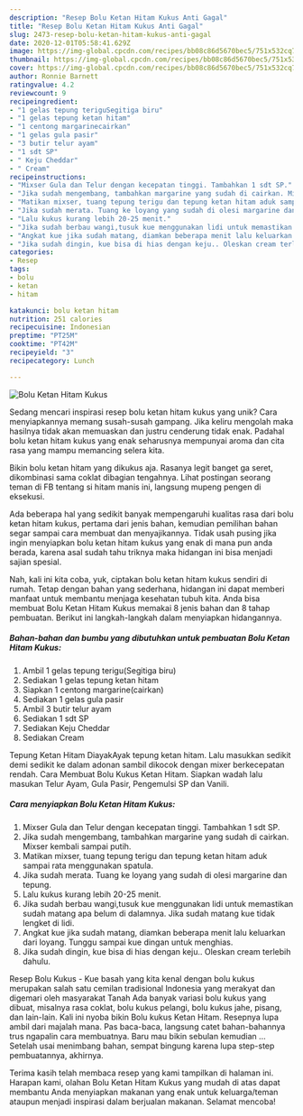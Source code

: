 ```yaml
---
description: "Resep Bolu Ketan Hitam Kukus Anti Gagal"
title: "Resep Bolu Ketan Hitam Kukus Anti Gagal"
slug: 2473-resep-bolu-ketan-hitam-kukus-anti-gagal
date: 2020-12-01T05:58:41.629Z
image: https://img-global.cpcdn.com/recipes/bb08c86d5670bec5/751x532cq70/bolu-ketan-hitam-kukus-foto-resep-utama.jpg
thumbnail: https://img-global.cpcdn.com/recipes/bb08c86d5670bec5/751x532cq70/bolu-ketan-hitam-kukus-foto-resep-utama.jpg
cover: https://img-global.cpcdn.com/recipes/bb08c86d5670bec5/751x532cq70/bolu-ketan-hitam-kukus-foto-resep-utama.jpg
author: Ronnie Barnett
ratingvalue: 4.2
reviewcount: 9
recipeingredient:
- "1 gelas tepung teriguSegitiga biru"
- "1 gelas tepung ketan hitam"
- "1 centong margarinecairkan"
- "1 gelas gula pasir"
- "3 butir telur ayam"
- "1 sdt SP"
- " Keju Cheddar"
- " Cream"
recipeinstructions:
- "Mixser Gula dan Telur dengan kecepatan tinggi. Tambahkan 1 sdt SP."
- "Jika sudah mengembang, tambahkan margarine yang sudah di cairkan. Mixser kembali sampai putih."
- "Matikan mixser, tuang tepung terigu dan tepung ketan hitam aduk sampai rata menggunakan spatula."
- "Jika sudah merata. Tuang ke loyang yang sudah di olesi margarine dan tepung."
- "Lalu kukus kurang lebih 20-25 menit."
- "Jika sudah berbau wangi,tusuk kue menggunakan lidi untuk memastikan sudah matang apa belum di dalamnya. Jika sudah matang kue tidak lengket di lidi."
- "Angkat kue jika sudah matang, diamkan beberapa menit lalu keluarkan dari loyang. Tunggu sampai kue dingan untuk menghias."
- "Jika sudah dingin, kue bisa di hias dengan keju.. Oleskan cream terlebih dahulu."
categories:
- Resep
tags:
- bolu
- ketan
- hitam

katakunci: bolu ketan hitam 
nutrition: 251 calories
recipecuisine: Indonesian
preptime: "PT25M"
cooktime: "PT42M"
recipeyield: "3"
recipecategory: Lunch

---
```



![Bolu Ketan Hitam Kukus](https://img-global.cpcdn.com/recipes/bb08c86d5670bec5/751x532cq70/bolu-ketan-hitam-kukus-foto-resep-utama.jpg)

Sedang mencari inspirasi resep bolu ketan hitam kukus yang unik? Cara menyiapkannya memang susah-susah gampang. Jika keliru mengolah maka hasilnya tidak akan memuaskan dan justru cenderung tidak enak. Padahal bolu ketan hitam kukus yang enak seharusnya mempunyai aroma dan cita rasa yang mampu memancing selera kita.

Bikin bolu ketan hitam yang dikukus aja. Rasanya legit banget ga seret, dikombinasi sama coklat dibagian tengahnya. Lihat postingan seorang teman di FB tentang si hitam manis ini, langsung mupeng pengen di eksekusi.

Ada beberapa hal yang sedikit banyak mempengaruhi kualitas rasa dari bolu ketan hitam kukus, pertama dari jenis bahan, kemudian pemilihan bahan segar sampai cara membuat dan menyajikannya. Tidak usah pusing jika ingin menyiapkan bolu ketan hitam kukus yang enak di mana pun anda berada, karena asal sudah tahu triknya maka hidangan ini bisa menjadi sajian spesial.


Nah, kali ini kita coba, yuk, ciptakan bolu ketan hitam kukus sendiri di rumah. Tetap dengan bahan yang sederhana, hidangan ini dapat memberi manfaat untuk membantu menjaga kesehatan tubuh kita. Anda bisa membuat Bolu Ketan Hitam Kukus memakai 8 jenis bahan dan 8 tahap pembuatan. Berikut ini langkah-langkah dalam menyiapkan hidangannya.

<!--inarticleads1-->

##### Bahan-bahan dan bumbu yang dibutuhkan untuk pembuatan Bolu Ketan Hitam Kukus:

1. Ambil 1 gelas tepung terigu(Segitiga biru)
1. Sediakan 1 gelas tepung ketan hitam
1. Siapkan 1 centong margarine(cairkan)
1. Sediakan 1 gelas gula pasir
1. Ambil 3 butir telur ayam
1. Sediakan 1 sdt SP
1. Sediakan  Keju Cheddar
1. Sediakan  Cream


Tepung Ketan Hitam DiayakAyak tepung ketan hitam. Lalu masukkan sedikit demi sedikit ke dalam adonan sambil dikocok dengan mixer berkecepatan rendah. Cara Membuat Bolu Kukus Ketan Hitam. Siapkan wadah lalu masukan Telur Ayam, Gula Pasir, Pengemulsi SP dan Vanili. 

<!--inarticleads2-->

##### Cara menyiapkan Bolu Ketan Hitam Kukus:

1. Mixser Gula dan Telur dengan kecepatan tinggi. Tambahkan 1 sdt SP.
1. Jika sudah mengembang, tambahkan margarine yang sudah di cairkan. Mixser kembali sampai putih.
1. Matikan mixser, tuang tepung terigu dan tepung ketan hitam aduk sampai rata menggunakan spatula.
1. Jika sudah merata. Tuang ke loyang yang sudah di olesi margarine dan tepung.
1. Lalu kukus kurang lebih 20-25 menit.
1. Jika sudah berbau wangi,tusuk kue menggunakan lidi untuk memastikan sudah matang apa belum di dalamnya. Jika sudah matang kue tidak lengket di lidi.
1. Angkat kue jika sudah matang, diamkan beberapa menit lalu keluarkan dari loyang. Tunggu sampai kue dingan untuk menghias.
1. Jika sudah dingin, kue bisa di hias dengan keju.. Oleskan cream terlebih dahulu.


Resep Bolu Kukus - Kue basah yang kita kenal dengan bolu kukus merupakan salah satu cemilan tradisional Indonesia yang merakyat dan digemari oleh masyarakat Tanah Ada banyak variasi bolu kukus yang dibuat, misalnya rasa coklat, bolu kukus pelangi, bolu kukus jahe, pisang, dan lain-lain. Kali ini nyoba bikin Bolu kukus Ketan Hitam. Resepnya lupa ambil dari majalah mana. Pas baca-baca, langsung catet bahan-bahannya trus ngapalin cara membuatnya. Baru mau bikin sebulan kemudian … Setelah usai menimbang bahan, sempat bingung karena lupa step-step pembuatannya, akhirnya. 

Terima kasih telah membaca resep yang kami tampilkan di halaman ini. Harapan kami, olahan Bolu Ketan Hitam Kukus yang mudah di atas dapat membantu Anda menyiapkan makanan yang enak untuk keluarga/teman ataupun menjadi inspirasi dalam berjualan makanan. Selamat mencoba!
